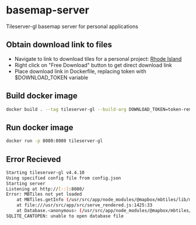 # basemap-server
Tileserver-gl basemap server for personal applications

## Obtain download link to files
- Navigate to link to download tiles for a personal project: [Rhode Island](https://data.maptiler.com/downloads/tileset/osm/north-america/us/rhode-island/?usage=personal)
- Right click on "Free Download" button to get direct download link
- Place download link in Dockerfile, replacing token with $DOWNLOAD_TOKEN variable

## Build docker image
```sh
docker build . --tag tileserver-gl --build-arg DOWNLOAD_TOKEN=token-removed-from-download-url
``` 

## Run docker image
```sh
docker run -p 8080:8080 tileserver-gl
```

## Error Recieved
```sh
Starting tileserver-gl v4.4.10
Using specified config file from config.json
Starting server
Listening at http://[::]:8080/
Error: MBTiles not yet loaded
    at MBTiles.getInfo (/usr/src/app/node_modules/@mapbox/mbtiles/lib/mbtiles.js:252:37)
    at file:///usr/src/app/src/serve_rendered.js:1425:33
    at Database.<anonymous> (/usr/src/app/node_modules/@mapbox/mbtiles/lib/mbtiles.js:81:25)
SQLITE_CANTOPEN: unable to open database file
```
